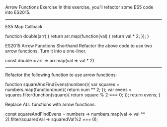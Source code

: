 Arrow Functions Exercise
In this exercise, you’ll refactor some ES5 code into ES2015.

-------
ES5 Map Callback

function double(arr) {
  return arr.map(function(val) {
    return val * 2;
  });
}

ES2015 Arrow Functions Shorthand
Refactor the above code to use two arrow functions. Turn it into a one-liner.

const double = arr => arr.map(val => val * 2)

-------
Refactor the following function to use arrow functions:

function squareAndFindEvens(numbers){
  var squares = numbers.map(function(num){
    return num ** 2;
  });
  var evens = squares.filter(function(square){
    return square % 2 === 0;
  });
  return evens;
}

Replace ALL functions with arrow functions:

const squareAndFindEvens = numbers => numbers.map(val => val ** 2).filter(squaredVal => squaredVal%2 === 0);



